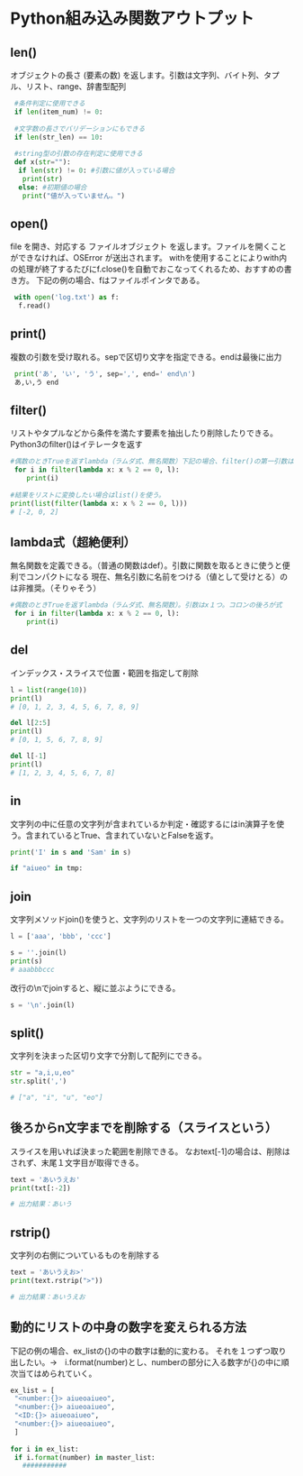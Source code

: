 # Python組み込み関数アウトプット


## len()
オブジェクトの長さ (要素の数) を返します。引数は文字列、バイト列、タプル、リスト、range、辞書型配列

```python
 #条件判定に使用できる
 if len(item_num) != 0:
 
 #文字数の長さでバリデーションにもできる
 if len(str_len) == 10:
 
 #string型の引数の存在判定に使用できる
 def x(str=""):
  if len(str) != 0: #引数に値が入っている場合
   print(str)
  else: #初期値の場合
   print("値が入っていません。")
```

## open()
file を開き、対応する ファイルオブジェクト を返します。ファイルを開くことができなければ、OSError が送出されます。
withを使用することによりwith内の処理が終了するたびにf.close()を自動でおこなってくれるため、おすすめの書き方。
下記の例の場合、fはファイルポインタである。
```python
 with open('log.txt') as f:
  f.read()
```

## print()
複数の引数を受け取れる。sepで区切り文字を指定できる。endは最後に出力
```python
 print('あ', 'い', 'う', sep=',', end=' end\n')
 あ,い,う end
```

## filter()
リストやタプルなどから条件を満たす要素を抽出したり削除したりできる。Python3のfilter()はイテレータを返す
```python
#偶数のときTrueを返すlambda（ラムダ式、無名関数）下記の場合、filter()の第一引数は無名関数、第二引数は1である
 for i in filter(lambda x: x % 2 == 0, l):
    print(i)
    
#結果をリストに変換したい場合はlist()を使う。
print(list(filter(lambda x: x % 2 == 0, l)))
# [-2, 0, 2]
```

## lambda式（超絶便利）
無名関数を定義できる。（普通の関数はdef）。引数に関数を取るときに使うと便利でコンパクトになる
現在、無名引数に名前をつける（値として受けとる）のは非推奨。（そりゃそう）
```python
#偶数のときTrueを返すlambda（ラムダ式、無名関数）。引数はx１つ。コロンの後ろが式
 for i in filter(lambda x: x % 2 == 0, l):
    print(i)
```

## del
インデックス・スライスで位置・範囲を指定して削除
```python
l = list(range(10))
print(l)
# [0, 1, 2, 3, 4, 5, 6, 7, 8, 9]

del l[2:5]
print(l)
# [0, 1, 5, 6, 7, 8, 9]

del l[-1]
print(l)
# [1, 2, 3, 4, 5, 6, 7, 8]
```
## in
文字列の中に任意の文字列が含まれているか判定・確認するにはin演算子を使う。含まれているとTrue、含まれていないとFalseを返す。

```python
print('I' in s and 'Sam' in s)

if "aiueo" in tmp:

```
## join
文字列メソッドjoin()を使うと、文字列のリストを一つの文字列に連結できる。
```python
l = ['aaa', 'bbb', 'ccc']

s = ''.join(l)
print(s)
# aaabbbccc
```

改行の\nでjoinすると、縦に並ぶようにできる。
```python
s = '\n'.join(l)
```

## split()
文字列を決まった区切り文字で分割して配列にできる。
```python
str = "a,i,u,eo"
str.split(',')

# ["a", "i", "u", "eo"]

```

## 後ろからn文字までを削除する（スライスという）

スライスを用いれば決まった範囲を削除できる。
なおtext[-1]の場合は、削除はされず、末尾１文字目が取得できる。

```python
text = 'あいうえお'
print(txt[:-2])

# 出力結果：あいう

```

## rstrip()

文字列の右側についているものを削除する
```python
text = 'あいうえお>'
print(text.rstrip(">"))

# 出力結果：あいうえお

```


## 動的にリストの中身の数字を変えられる方法
下記の例の場合、ex_listの{}の中の数字は動的に変わる。
それを１つずつ取り出したい。→　i.format(number)とし、numberの部分に入る数字が{}の中に順次当てはめられていく。

```python
ex_list = [
 "<number:{}> aiueoaiueo",
 "<number:{}> aiueoaiueo",
 "<ID:{}> aiueoaiueo",
 "<number:{}> aiueoaiueo",
 ]
 
for i in ex_list:
 if i.format(number) in master_list:
   ###########

```


